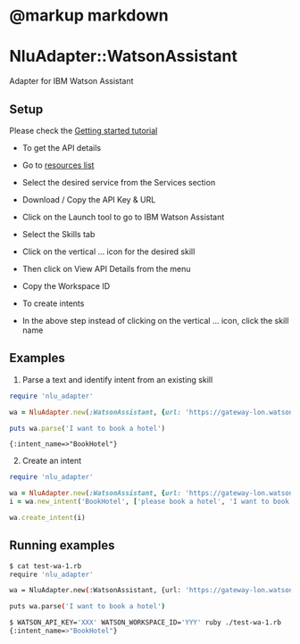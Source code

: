 # @markup markdown

# NluAdapter::WatsonAssistant

Adapter for IBM Watson Assistant

## Setup

Please check the [Getting started tutorial](https://cloud.ibm.com/docs/services/assistant/getting-started.html#getting-started)

* To get the API details
 * Go to [resources list](https://cloud.ibm.com/resources)
 * Select the desired service from the Services section
 * Download / Copy the API Key & URL
 * Click on the Launch tool to go to IBM Watson Assistant
 * Select the Skills tab
 * Click on the vertical ... icon for the desired skill
 * Then click on View API Details from the menu
 * Copy the Workspace ID

* To create intents
 * In the above step instead of clicking on the vertical ... icon, click the skill name

## Examples

1. Parse a text and identify intent from an existing skill

```ruby
require 'nlu_adapter'

wa = NluAdapter.new(:WatsonAssistant, {url: 'https://gateway-lon.watsonplatform.net/assistant/api', version: '2018-09-20'})

puts wa.parse('I want to book a hotel')

```
```
{:intent_name=>"BookHotel"}
```
2. Create an intent

```ruby
require 'nlu_adapter'

wa = NluAdapter.new(:WatsonAssistant, {url: 'https://gateway-lon.watsonplatform.net/assistant/api', version: '2018-09-20'})
i = wa.new_intent('BookHotel', ['please book a hotel', 'I want to book a hotel'])

wa.create_intent(i)

```

## Running examples

```bash
$ cat test-wa-1.rb
require 'nlu_adapter'

wa = NluAdapter.new(:WatsonAssistant, {url: 'https://gateway-lon.watsonplatform.net/assistant/api', version: '2018-09-20'})

puts wa.parse('I want to book a hotel')

$ WATSON_API_KEY='XXX' WATSON_WORKSPACE_ID='YYY' ruby ./test-wa-1.rb
{:intent_name=>"BookHotel"}

```
